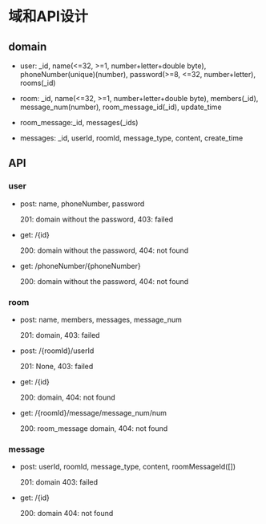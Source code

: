# 域和API设计

## domain

* user: _id, name(<=32, >=1, number+letter+double byte), phoneNumber(unique)(number), password(>=8, <=32, number+letter), rooms(_id)

* room: _id, name(<=32, >=1, number+letter+double byte), members(_id), message_num(number), room_message_id(_id), update_time

* room_message:_id, messages(_ids)

* messages: _id, userId, roomId, message_type, content, create_time

## API

### user

* post: name, phoneNumber, password

    201: domain without the password, 403: failed  

* get: /{id}

    200: domain without the password, 404: not found

* get: /phoneNumber/{phoneNumber}

    200: domain without the password, 404: not found

### room

* post: name, members, messages, message_num

    201: domain, 403: failed

* post: /{roomId}/userId

    201: None, 403: failed

* get: /{id}

    200: domain, 404: not found

* get: /{roomId}/message/message_num/num

    200: room_message domain, 404: not found

### message

* post: userId, roomId, message_type, content, roomMessageId([])

    201: domain 403: failed

* get: /{id}

    200: domain 404: not found

